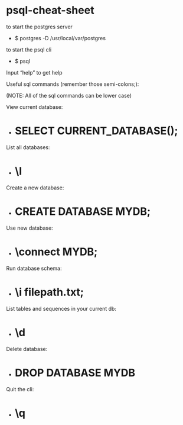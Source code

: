 # psql-cheat-sheet

to start the postgres server
  - $ postgres -D /usr/local/var/postgres

to start the psql cli
  - $ psql

Input “help” to get help

Useful sql commands (remember those semi-colons;):

(NOTE: All of the sql commands can be lower case)

View current database:
  - # SELECT CURRENT_DATABASE();

List all databases:
  - # \l

Create a new database:
  - # CREATE DATABASE MYDB;

Use new database:
  - # \connect MYDB;

Run database schema:
  - # \i filepath.txt;

List tables and sequences in your current db:
  - # \d

Delete database:
  - # DROP DATABASE MYDB

Quit the cli:
  - # \q
